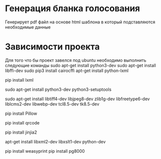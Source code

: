 # Генерация бланка голосования
Генерирует pdf файл на основе html шаблона в который подставляются необходимые данные
 
 
# Зависимости проекта
Для того что бы проект завелся под ubuntu необходимо выполнить следующие команды
sudo apt-get install python3-dev
sudo apt-get install libffi-dev
sudo pip3 install cairocffi
apt-get install python-lxml

pip install lxml

sudo apt-get install python3-dev python3-setuptools

sudo apt-get install libtiff4-dev libjpeg8-dev zlib1g-dev libfreetype6-dev liblcms2-dev libwebp-dev tcl8.5-dev tk8.5-dev

pip install Pillow

pip install qrcode

pip install jinjia2

apt-get install libxml2-dev libxslt1-dev python-dev

pip install weasyprint
pip install pg8000

